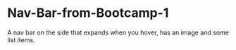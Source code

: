 # Nav-Bar-from-Bootcamp-1
A nav bar on the side that expands when you hover, has an image and some list items.
